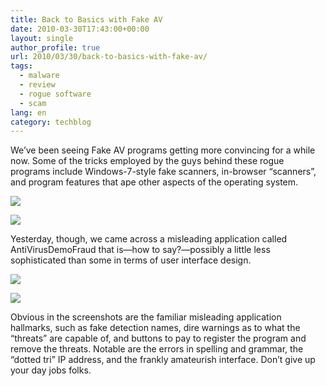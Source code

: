 ```yaml
---
title: Back to Basics with Fake AV
date: 2010-03-30T17:43:00+00:00
layout: single
author_profile: true
url: 2010/03/30/back-to-basics-with-fake-av/
tags:
  - malware
  - review
  - rogue software
  - scam
lang: en
category: techblog
---
```

We’ve been seeing Fake AV programs getting more convincing for a while now. Some of the tricks employed by the guys behind these rogue programs include Windows-7-style fake scanners, in-browser “scanners”, and program features that ape other aspects of the operating system.

[![](http://2.bp.blogspot.com/_vaUVXcmC3OI/S7Iwt5Q_LuI/AAAAAAAABaQ/dnVaYwjAdNI/s400/image1_1.jpeg)](http://2.bp.blogspot.com/_vaUVXcmC3OI/S7Iwt5Q_LuI/AAAAAAAABaQ/dnVaYwjAdNI/s1600-h/image1_1.jpeg)

[![](http://3.bp.blogspot.com/_vaUVXcmC3OI/S7IwvvuzZlI/AAAAAAAABaU/_bkIc7hnTCw/s400/image2_1.jpeg)](http://3.bp.blogspot.com/_vaUVXcmC3OI/S7IwvvuzZlI/AAAAAAAABaU/_bkIc7hnTCw/s1600-h/image2_1.jpeg)

Yesterday, though, we came across a misleading application called AntiVirusDemoFraud that is—how to say?—possibly a little less sophisticated than some in terms of user interface design.

[![](http://2.bp.blogspot.com/_vaUVXcmC3OI/S7Iw_KuWdbI/AAAAAAAABaY/EsBJhl4IGn0/s400/image3_0.jpeg)](http://2.bp.blogspot.com/_vaUVXcmC3OI/S7Iw_KuWdbI/AAAAAAAABaY/EsBJhl4IGn0/s1600-h/image3_0.jpeg)

[![](http://4.bp.blogspot.com/_vaUVXcmC3OI/S7IxAnDU0tI/AAAAAAAABac/s0j_OuG_9iM/s400/image4.jpeg)](http://4.bp.blogspot.com/_vaUVXcmC3OI/S7IxAnDU0tI/AAAAAAAABac/s0j_OuG_9iM/s1600-h/image4.jpeg)

Obvious in the screenshots are the familiar misleading application hallmarks, such as fake detection names, dire warnings as to what the “threats” are capable of, and buttons to pay to register the program and remove the threats. Notable are the errors in spelling and grammar, the “dotted tri” IP address, and the frankly amateurish interface. Don’t give up your day jobs folks.